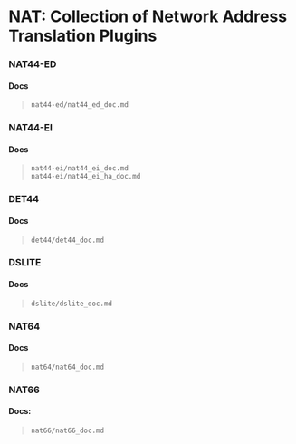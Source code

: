 # NAT: Collection of Network Address Translation Plugins

### NAT44-ED

#### Docs

> `nat44-ed/nat44_ed_doc.md`

### NAT44-EI
#### Docs
> `nat44-ei/nat44_ei_doc.md`  
> `nat44-ei/nat44_ei_ha_doc.md`

### DET44
#### Docs
> `det44/det44_doc.md`

### DSLITE
#### Docs
> `dslite/dslite_doc.md`

### NAT64
#### Docs
> `nat64/nat64_doc.md`

### NAT66
#### Docs:
> `nat66/nat66_doc.md`
